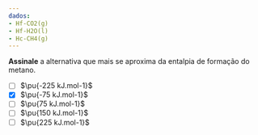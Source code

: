 ```yaml
---
dados:
- Hf-CO2(g)
- Hf-H2O(l)
- Hc-CH4(g)
---
```

**Assinale** a alternativa que mais se aproxima da entalpia de formação do metano.

- [ ] $\pu{-225 kJ.mol-1}$
- [x] $\pu{-75 kJ.mol-1}$
- [ ] $\pu{75 kJ.mol-1}$
- [ ] $\pu{150 kJ.mol-1}$
- [ ] $\pu{225 kJ.mol-1}$
